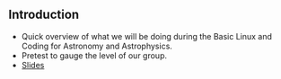 ## Introduction

* Quick overview of what we will be doing during the Basic Linux and
  Coding for Astronomy and Astrophysics.
* Pretest to gauge the level of our group.
* [Slides](week1.ipynb)
